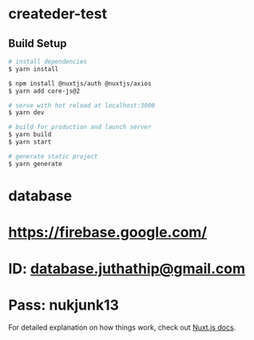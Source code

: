 # createder-test

## Build Setup

```bash
# install dependencies
$ yarn install

$ npm install @nuxtjs/auth @nuxtjs/axios
$ yarn add core-js@2

# serve with hot reload at localhost:3000
$ yarn dev

# build for production and launch server
$ yarn build
$ yarn start

# generate static project
$ yarn generate
```

# database

# https://firebase.google.com/
# ID:   database.juthathip@gmail.com
# Pass: nukjunk13


For detailed explanation on how things work, check out [Nuxt.js docs](https://nuxtjs.org).
